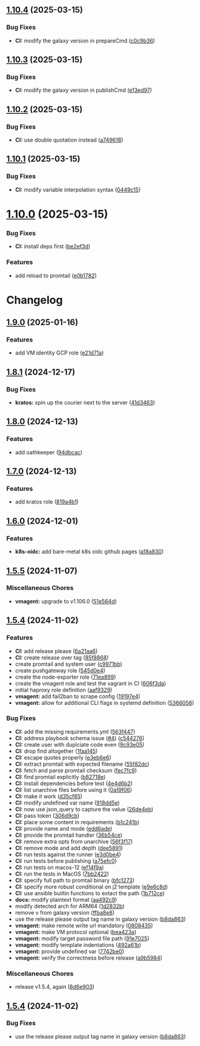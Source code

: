 ## [1.10.4](https://github.com/meysam81/ansible-collections/compare/v1.10.3...v1.10.4) (2025-03-15)


### Bug Fixes

* **CI:** modify the galaxy version in prepareCmd ([c0c9b36](https://github.com/meysam81/ansible-collections/commit/c0c9b36cd6237d06ef61f55656063e692ad2101b))

## [1.10.3](https://github.com/meysam81/ansible-collections/compare/v1.10.2...v1.10.3) (2025-03-15)


### Bug Fixes

* **CI:** modify the galaxy version in publishCmd ([e13ed97](https://github.com/meysam81/ansible-collections/commit/e13ed97418a91bc59c1d31edb79ed07f589b0e36))

## [1.10.2](https://github.com/meysam81/ansible-collections/compare/v1.10.1...v1.10.2) (2025-03-15)


### Bug Fixes

* **CI:** use double quotation instead ([a749618](https://github.com/meysam81/ansible-collections/commit/a749618248c7bc2192e808e842faf80ba6029aa4))

## [1.10.1](https://github.com/meysam81/ansible-collections/compare/v1.10.0...v1.10.1) (2025-03-15)


### Bug Fixes

* **CI:** modify variable interpolation syntax ([0449c15](https://github.com/meysam81/ansible-collections/commit/0449c15c1fe54444728af3ee44735dd277ed5ef9))

# [1.10.0](https://github.com/meysam81/ansible-collections/compare/v1.9.0...v1.10.0) (2025-03-15)


### Bug Fixes

* **CI:** install deps first ([be2ef3d](https://github.com/meysam81/ansible-collections/commit/be2ef3dac901e4e1875c2d8b699aca366a3832bb))


### Features

* add reload to promtail ([e0b1782](https://github.com/meysam81/ansible-collections/commit/e0b17826b5a8a0c14d013bc595210670ea8883c0))

# Changelog

## [1.9.0](https://github.com/meysam81/ansible-collections/compare/v1.8.1...v1.9.0) (2025-01-16)


### Features

* add VM identity GCP role ([e21d71a](https://github.com/meysam81/ansible-collections/commit/e21d71a5eca347fcaa8f88f32c6fbb23a21951af))

## [1.8.1](https://github.com/meysam81/ansible-collections/compare/v1.8.0...v1.8.1) (2024-12-17)


### Bug Fixes

* **kratos:** spin up the courier next to the server ([41d3463](https://github.com/meysam81/ansible-collections/commit/41d346382aa134d53dd49324f02e4652f86b8132))

## [1.8.0](https://github.com/meysam81/ansible-collections/compare/v1.7.0...v1.8.0) (2024-12-13)


### Features

* add oathkeeper ([94dbcac](https://github.com/meysam81/ansible-collections/commit/94dbcac6c98d5b121a5cbea70ed8e800c166a473))

## [1.7.0](https://github.com/meysam81/ansible-collections/compare/v1.6.0...v1.7.0) (2024-12-13)


### Features

* add kratos role ([819a4b1](https://github.com/meysam81/ansible-collections/commit/819a4b10ba502f38cca692d165d182261a0ea238))

## [1.6.0](https://github.com/meysam81/ansible-collections/compare/v1.5.5...v1.6.0) (2024-12-01)


### Features

* **k8s-oidc:** add bare-metal k8s oidc github pages ([a18a830](https://github.com/meysam81/ansible-collections/commit/a18a830dd194612e03afcb17ae15cd40073f8f4f))

## [1.5.5](https://github.com/meysam81/ansible-collections/compare/v1.5.4...v1.5.5) (2024-11-07)


### Miscellaneous Chores

* **vmagent:** upgrade to v1.106.0 ([51e564d](https://github.com/meysam81/ansible-collections/commit/51e564db055108dc938774f84f01e2a128dd5c3b))

## [1.5.4](https://github.com/meysam81/ansible-collections/compare/v1.5.4...v1.5.4) (2024-11-02)


### Features

* **CI:** add release please ([6a21aa6](https://github.com/meysam81/ansible-collections/commit/6a21aa6fcf4ca51281d27cfac266ef3203541fea))
* **CI:** create release over tag ([85f8868](https://github.com/meysam81/ansible-collections/commit/85f886857b035a1d9d78f4161e769d80cf5a21bb))
* create promtail and system user ([c9971bb](https://github.com/meysam81/ansible-collections/commit/c9971bb7ac2931a56ff0de5fc3bec9dc49faf795))
* create pushgateway role ([545d0e4](https://github.com/meysam81/ansible-collections/commit/545d0e46589fcb029c4a79d79b50ed68f90b732d))
* create the node-exporter role ([71ea899](https://github.com/meysam81/ansible-collections/commit/71ea899e0661f7342c141241a5c32bcecb581d14))
* create the vmagent role and test the vagrant in CI ([606f3da](https://github.com/meysam81/ansible-collections/commit/606f3da161260db88725d4f281389a163aedf10d))
* initial haproxy role definition ([aaf9329](https://github.com/meysam81/ansible-collections/commit/aaf932984d96aface8e60a94dd3587d70625b422))
* **vmagent:** add fail2ban to scrape config ([19197e4](https://github.com/meysam81/ansible-collections/commit/19197e45dd8772a2dbdcfaa28efee53fa92cbd9f))
* **vmagent:** allow for additional CLI flags in systemd definition ([5366058](https://github.com/meysam81/ansible-collections/commit/53660586a68921fa5cdccb925cc75e62849c3156))


### Bug Fixes

* **CI:** add the missing requirements.yml ([563f447](https://github.com/meysam81/ansible-collections/commit/563f447acd80db79b1c3d9ac8f10212f53cbd9c3))
* **CI:** address playbook schema issue ([#4](https://github.com/meysam81/ansible-collections/issues/4)) ([c544276](https://github.com/meysam81/ansible-collections/commit/c544276ed292c1a5d9f423c5123be71099e88b39))
* **CI:** create user with duplciate code even ([9c93e05](https://github.com/meysam81/ansible-collections/commit/9c93e058c26580be9a47527db928fa88f8475c90))
* **CI:** drop find altogether ([1faa145](https://github.com/meysam81/ansible-collections/commit/1faa14589df9080e19a2159f365019d4f1ee900b))
* **CI:** escape quotes properly ([e3eb6e6](https://github.com/meysam81/ansible-collections/commit/e3eb6e6106e0f79061876879ba9572f073aced62))
* **CI:** extract promtail with expected filename ([55f82dc](https://github.com/meysam81/ansible-collections/commit/55f82dc4637f2d8b390230bc6fe4027ae9cb897a))
* **CI:** fetch and parse promtail checksum ([fec7fc9](https://github.com/meysam81/ansible-collections/commit/fec7fc9bcc1ea7338e6cfeafe28e7838045f93fb))
* **CI:** find promtail explicitly ([b82718e](https://github.com/meysam81/ansible-collections/commit/b82718ed3645b87a80567ca8455c5c3aae3e6a37))
* **CI:** install dependencies before test ([4e4d6b2](https://github.com/meysam81/ansible-collections/commit/4e4d6b2df5387ccda07c8c8216f5068c6b7ac53b))
* **CI:** list unarchive files before using it ([0a19f06](https://github.com/meysam81/ansible-collections/commit/0a19f0677ece567f28532857081f83bb650b4bf5))
* **CI:** make it work ([d35cf85](https://github.com/meysam81/ansible-collections/commit/d35cf85f75e0ac1e8b3d265020cf678effc8eccd))
* **CI:** modify undefined var name ([918dd5e](https://github.com/meysam81/ansible-collections/commit/918dd5e12388d864d7617b0cb0e2ca43ad75451d))
* **CI:** now use json_query to capture the value ([26de4eb](https://github.com/meysam81/ansible-collections/commit/26de4ebd77b1ac492bf50ada85dd22225cb3b8e7))
* **CI:** pass token ([306d9cb](https://github.com/meysam81/ansible-collections/commit/306d9cba855002234b14fa8680e4b06020dc7d07))
* **CI:** place some content in requirements ([b1c241b](https://github.com/meysam81/ansible-collections/commit/b1c241bbd5c2db7ff1a61d1a3827fbb77622c94c))
* **CI:** provide name and mode ([edd6ade](https://github.com/meysam81/ansible-collections/commit/edd6adeefa016eb37fb03c236d7565ebacc9fdd5))
* **CI:** provide the promtail handler ([36b54ce](https://github.com/meysam81/ansible-collections/commit/36b54cede9d5508b509a117d692550dc896c934c))
* **CI:** remove extra opts from unarchive ([56f3f17](https://github.com/meysam81/ansible-collections/commit/56f3f1724add336044fb616a23d7ec067d06c3e3))
* **CI:** remove mode and add depth ([dee5891](https://github.com/meysam81/ansible-collections/commit/dee58916d7fc606994b9ef9394c9899a96323901))
* **CI:** run tests against the runner ([e3d0be4](https://github.com/meysam81/ansible-collections/commit/e3d0be4263e5cb4fce6aebc2dffa961748455ead))
* **CI:** run tests before publishing ([a75efc0](https://github.com/meysam81/ansible-collections/commit/a75efc04edc59af9be6279ed830905c26514ff15))
* **CI:** run tests on macos-12 ([ef14f9a](https://github.com/meysam81/ansible-collections/commit/ef14f9a427205f6dd4d6d883063b741bc551f6ec))
* **CI:** run the tests in MacOS ([7bb2422](https://github.com/meysam81/ansible-collections/commit/7bb24220732e196cbdd7a926f17c0f6ea49ff0a9))
* **CI:** specify full path to promtail binary ([bfc1273](https://github.com/meysam81/ansible-collections/commit/bfc1273294a58cca978c6268b29fd8e317ec5941))
* **CI:** specify more robust conditional on j2 template ([e9e6c8d](https://github.com/meysam81/ansible-collections/commit/e9e6c8df8fab1b3d92ff85ea96000967f9ffdc38))
* **CI:** use ansible builtin functions to extact the path ([1b712ce](https://github.com/meysam81/ansible-collections/commit/1b712ce689f33a5f510e19341da712dda143e022))
* **docs:** modify plaintext format ([aa492c9](https://github.com/meysam81/ansible-collections/commit/aa492c9b6dbca88e1b1b0704a6e83c14ae975487))
* modify detected arch for ARM64 ([1d2832b](https://github.com/meysam81/ansible-collections/commit/1d2832b429ec7b72f0b516bc82094d0ea52d6091))
* remove v from galaxy version ([ffba8e8](https://github.com/meysam81/ansible-collections/commit/ffba8e85bb826c7ebec039b3dc869ee15f70c52f))
* use the release please output tag name in galaxy version ([b8da863](https://github.com/meysam81/ansible-collections/commit/b8da86397577b9e9bc0119e8b8d024ca4cf5d5e0))
* **vmagent:** make remote write url mandatory ([0808435](https://github.com/meysam81/ansible-collections/commit/080843550c5a7cbd0ab2c3dece8db2429766e7a2))
* **vmagent:** make VM protocol optional ([bea423a](https://github.com/meysam81/ansible-collections/commit/bea423a5035f6ac8b9034e0500f58b9e7f4f36e2))
* **vmagent:** modify target password file path ([91e7025](https://github.com/meysam81/ansible-collections/commit/91e70255aba73ba9463794eb8ca3a7d1cd1688a0))
* **vmagent:** modify template indentations ([492a61b](https://github.com/meysam81/ansible-collections/commit/492a61bbffa7608aa4fa0fcb97252d51ccd757a4))
* **vmagent:** provide undefined var ([7742be0](https://github.com/meysam81/ansible-collections/commit/7742be04cc1474d8f70ec4bb88e2220e7d29d5d3))
* **vmagent:** verify the correctness before release ([a9b5984](https://github.com/meysam81/ansible-collections/commit/a9b5984cc28613f61260e47490a869c390a55762))


### Miscellaneous Chores

* release v1.5.4, again ([8d6e903](https://github.com/meysam81/ansible-collections/commit/8d6e903e956ab90bb5f9f8e633ff8a405ad6fb6a))

## [1.5.4](https://github.com/meysam81/ansible-collections/compare/v1.5.3...v1.5.4) (2024-11-02)


### Bug Fixes

* use the release please output tag name in galaxy version ([b8da863](https://github.com/meysam81/ansible-collections/commit/b8da86397577b9e9bc0119e8b8d024ca4cf5d5e0))
